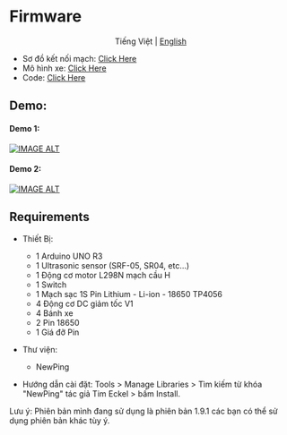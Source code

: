 # Firmware

<p align="center">
  <span>Tiếng Việt</span> |
  <a href="README_EN.md">English</a>
</p>

- Sơ đồ kết nối mạch: [Click Here](Media/Images/Image1.png)
- Mô hình xe: [Click Here](Media/Images/Image2.jpg)
- Code: [Click Here](ObstacleAvoidCar/ObstacleAvoidCar.ino)

## Demo:
#### Demo 1: 
[![IMAGE ALT](https://img.youtube.com/vi/29n4gEcW_uE/0.jpg)](https://www.youtube.com/watch?v=29n4gEcW_uE)
#### Demo 2:
[![IMAGE ALT](https://img.youtube.com/vi/mXEXP-I2lP8/0.jpg)](https://www.youtube.com/watch?v=mXEXP-I2lP8)

## Requirements
- Thiết Bị:
  - 1 Arduino UNO R3
  - 1 Ultrasonic sensor (SRF-05, SR04, etc...)
  - 1 Động cơ motor L298N mạch cầu H
  - 1 Switch
  - 1 Mạch sạc 1S Pin Lithium - Li-ion - 18650 TP4056
  - 4 Động cơ DC giảm tốc V1
  - 4 Bánh xe
  - 2 Pin 18650
  - 1 Giá đỡ Pin

- Thư viện:
  - NewPing

- Hướng dẫn cài đặt: Tools > Manage Libraries > Tìm kiếm từ khóa "NewPing" tác giả Tim Eckel > bấm Install.

Lưu ý: Phiên bản mình đang sử dụng là phiên bản 1.9.1 các bạn có thể sử dụng phiên bản khác tùy ý.
